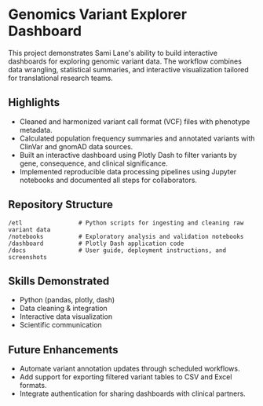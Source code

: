 # Genomics Variant Explorer Dashboard

This project demonstrates Sami Lane's ability to build interactive dashboards for exploring genomic variant data. The workflow combines data wrangling, statistical summaries, and interactive visualization tailored for translational research teams.

## Highlights
- Cleaned and harmonized variant call format (VCF) files with phenotype metadata.
- Calculated population frequency summaries and annotated variants with ClinVar and gnomAD data sources.
- Built an interactive dashboard using Plotly Dash to filter variants by gene, consequence, and clinical significance.
- Implemented reproducible data processing pipelines using Jupyter notebooks and documented all steps for collaborators.

## Repository Structure
```
/etl                # Python scripts for ingesting and cleaning raw variant data
/notebooks          # Exploratory analysis and validation notebooks
/dashboard          # Plotly Dash application code
/docs               # User guide, deployment instructions, and screenshots
```

## Skills Demonstrated
- Python (pandas, plotly, dash)
- Data cleaning & integration
- Interactive data visualization
- Scientific communication

## Future Enhancements
- Automate variant annotation updates through scheduled workflows.
- Add support for exporting filtered variant tables to CSV and Excel formats.
- Integrate authentication for sharing dashboards with clinical partners.
